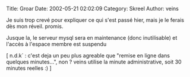 Title: Groar
Date: 2002-05-21 02:02:09
Category: Skreel
Author: veins

Je suis trop crevé pour expliquer ce qui s'est passé hier, mais je le ferais dès mon réveil. promis.

Jusque la, le serveur mysql sera en maintenance (donc inutilisable) et l'accès à l'espace membre est suspendu

[ n.d.k` : c'est deja un peu plus agreable que "remise en ligne dans quelques minutes...", non ? veins utilise la minute administrative, soit 30 minutes reelles :) ]